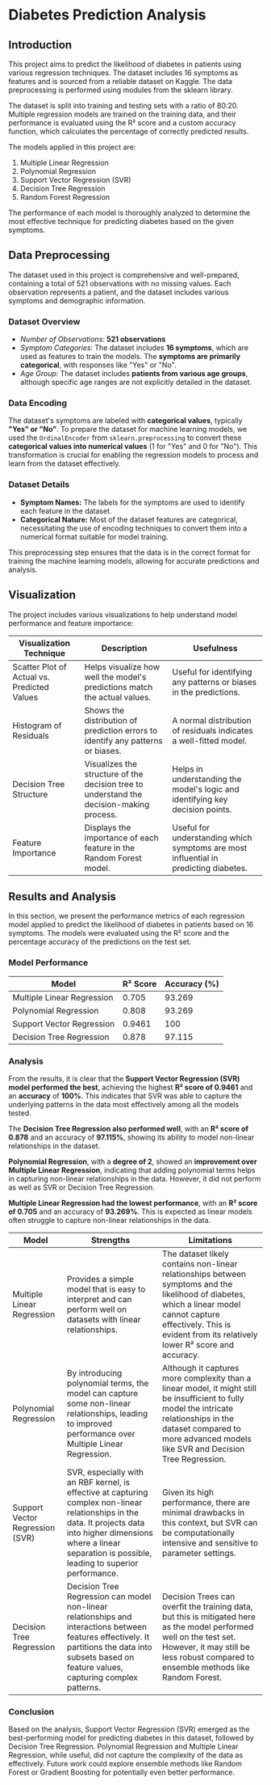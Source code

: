 # Diabetes Prediction Analysis

## Introduction
This project aims to predict the likelihood of diabetes in patients using various regression techniques. The dataset includes 16 symptoms as features and is sourced from a reliable dataset on Kaggle. The data preprocessing is performed using modules from the sklearn library.

The dataset is split into training and testing sets with a ratio of 80:20. Multiple regression models are trained on the training data, and their performance is evaluated using the R² score and a custom accuracy function, which calculates the percentage of correctly predicted results.

The models applied in this project are:

1. Multiple Linear Regression
2. Polynomial Regression
3. Support Vector Regression (SVR)
4. Decision Tree Regression
5. Random Forest Regression

The performance of each model is thoroughly analyzed to determine the most effective technique for predicting diabetes based on the given symptoms.

## Data Preprocessing
The dataset used in this project is comprehensive and well-prepared, containing a total of 521 observations with no missing values. Each observation represents a patient, and the dataset includes various symptoms and demographic information.

### Dataset Overview
- *Number of Observations:* **521 observations**
- *Symptom Categories:* The dataset includes **16 symptoms**, which are used as features to train the models. The **symptoms are primarily categorical**, with responses like "Yes" or "No".
- *Age Group:* The dataset includes **patients from various age groups**, although specific age ranges are not explicitly detailed in the dataset.

### Data Encoding
The dataset's symptoms are labeled with **categorical values**, typically **"Yes" or "No"**. To prepare the dataset for machine learning models, we used the `OrdinalEncoder` from `sklearn.preprocessing` to convert these **categorical values into numerical values** (1 for "Yes" and 0 for "No"). This transformation is crucial for enabling the regression models to process and learn from the dataset effectively.

### Dataset Details
- **Symptom Names:** The labels for the symptoms are used to identify each feature in the dataset.
- **Categorical Nature:** Most of the dataset features are categorical, necessitating the use of encoding techniques to convert them into a numerical format suitable for model training.

This preprocessing step ensures that the data is in the correct format for training the machine learning models, allowing for accurate predictions and analysis.

## Visualization

The project includes various visualizations to help understand model performance and feature importance:

| Visualization Technique                   | Description                                                                                                                                               | Usefulness                                                                                                 |
|-------------------------------------------|-----------------------------------------------------------------------------------------------------------------------------------------------------------|------------------------------------------------------------------------------------------------------------|
| Scatter Plot of Actual vs. Predicted Values | Helps visualize how well the model's predictions match the actual values.                                                                                   | Useful for identifying any patterns or biases in the predictions.                                          |
| Histogram of Residuals                    | Shows the distribution of prediction errors to identify any patterns or biases.                                                                             | A normal distribution of residuals indicates a well-fitted model.                                          |
| Decision Tree Structure                   | Visualizes the structure of the decision tree to understand the decision-making process.                                                                    | Helps in understanding the model's logic and identifying key decision points.                              |
| Feature Importance                        | Displays the importance of each feature in the Random Forest model.                                                                                         | Useful for understanding which symptoms are most influential in predicting diabetes.                       |



## Results and Analysis

In this section, we present the performance metrics of each regression model applied to predict the likelihood of diabetes in patients based on 16 symptoms. The models were evaluated using the R² score and the percentage accuracy of the predictions on the test set.

### Model Performance

| Model                       | R² Score | Accuracy (%) |
|-----------------------------|----------|--------------|
| Multiple Linear Regression  | 0.705    | 93.269       |
| Polynomial Regression       | 0.808    | 93.269       |
| Support Vector Regression   | 0.9461   | 100          |
| Decision Tree Regression    | 0.878    | 97.115       |

### Analysis

From the results, it is clear that the **Support Vector Regression (SVR) model performed the best**, achieving the highest **R² score of 0.9461** and an **accuracy** of **100%**. This indicates that SVR was able to capture the underlying patterns in the data most effectively among all the models tested.

The **Decision Tree Regression also performed well**, with an **R² score of 0.878** and an accuracy of **97.115%**, showing its ability to model non-linear relationships in the dataset.

**Polynomial Regression**, with a **degree of 2**, showed an **improvement over Multiple Linear Regression**, indicating that adding polynomial terms helps in capturing non-linear relationships in the data. However, it did not perform as well as SVR or Decision Tree Regression.

**Multiple Linear Regression had the lowest performance**, with an **R² score of 0.705** and an accuracy of **93.269%**. This is expected as linear models often struggle to capture non-linear relationships in the data.

| Model                   | Strengths                                                                                 | Limitations                                                                                   |
|-------------------------|-------------------------------------------------------------------------------------------|----------------------------------------------------------------------------------------------|
| Multiple Linear Regression | Provides a simple model that is easy to interpret and can perform well on datasets with linear relationships. | The dataset likely contains non-linear relationships between symptoms and the likelihood of diabetes, which a linear model cannot capture effectively. This is evident from its relatively lower R² score and accuracy. |
| Polynomial Regression   | By introducing polynomial terms, the model can capture some non-linear relationships, leading to improved performance over Multiple Linear Regression. | Although it captures more complexity than a linear model, it might still be insufficient to fully model the intricate relationships in the dataset compared to more advanced models like SVR and Decision Tree Regression. |
| Support Vector Regression (SVR) | SVR, especially with an RBF kernel, is effective at capturing complex non-linear relationships in the data. It projects data into higher dimensions where a linear separation is possible, leading to superior performance. | Given its high performance, there are minimal drawbacks in this context, but SVR can be computationally intensive and sensitive to parameter settings. |
| Decision Tree Regression | Decision Tree Regression can model non-linear relationships and interactions between features effectively. It partitions the data into subsets based on feature values, capturing complex patterns. | Decision Trees can overfit the training data, but this is mitigated here as the model performed well on the test set. However, it may still be less robust compared to ensemble methods like Random Forest. |

### Conclusion

Based on the analysis, Support Vector Regression (SVR) emerged as the best-performing model for predicting diabetes in this dataset, followed by Decision Tree Regression. Polynomial Regression and Multiple Linear Regression, while useful, did not capture the complexity of the data as effectively. Future work could explore ensemble methods like Random Forest or Gradient Boosting for potentially even better performance.




